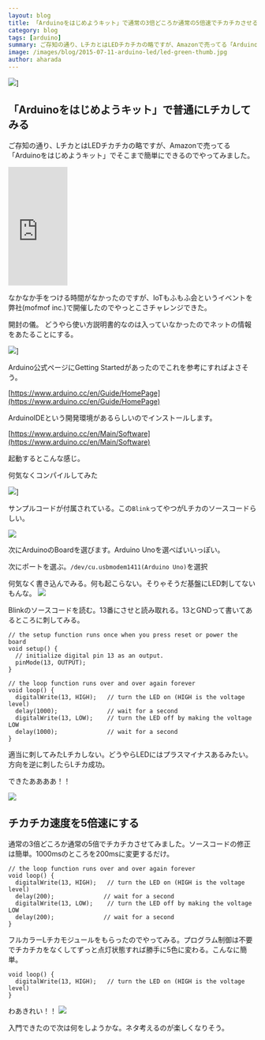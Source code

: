 ```yaml
---
layout: blog
title: 「Arduinoをはじめようキット」で通常の3倍どころか通常の5倍速でチカチカさせる
category: blog
tags: [arduino]  
summary: ご存知の通り、LチカとはLEDチカチカの略ですが、Amazonで売ってる「Arduinoをはじめようキット」でそこまで簡単にできるのでやってみました。
image: /images/blog/2015-07-11-arduino-led/led-green-thumb.jpg
author: aharada
---
```


![](../images/blog/2015-07-11-arduino-led/led-green.jpg)]

## 「Arduinoをはじめようキット」で普通にLチカしてみる

ご存知の通り、LチカとはLEDチカチカの略ですが、Amazonで売ってる「Arduinoをはじめようキット」でそこまで簡単にできるのでやってみました。

<iframe src="http://rcm-fe.amazon-adsystem.com/e/cm?lt1=_blank&bc1=FFFFFF&IS2=1&bg1=FFFFFF&fc1=000000&lc1=0 000FF&t=redhornet09-22&o=9&p=8&l=as1&m=amazon&f=ifr&ref=qf_sp_asin_til&asins=B0025Y6C5G" style="width:120px;height:240px;" scrolling="no" marginwidth="0" marginheight="0" frameborder="0"></iframe>

なかなか手をつける時間がなかったのですが、IoTもふもふ会というイベントを弊社(mofmof inc.)で開催したのでやっとこさチャレンジできた。

開封の儀。
どうやら使い方説明書的なのは入っていなかったのでネットの情報をあたることにする。

![](../images/blog/2015-07-11-arduino-led/open.jpg)]

Arduino公式ページにGetting Startedがあったのでこれを参考にすればよさそう。

[https://www.arduino.cc/en/Guide/HomePage](https://www.arduino.cc/en/Guide/HomePage)

ArduinoIDEという開発環境があるらしいのでインストールします。

[https://www.arduino.cc/en/Main/Software](https://www.arduino.cc/en/Main/Software)

起動するとこんな感じ。

何気なくコンパイルしてみた

![](../images/blog/2015-07-11-arduino-led/compile.png)]

サンプルコードが付属されている。この`Blink`ってやつがLチカのソースコードらしい。

![](../images/blog/2015-07-11-arduino-led/blink.png)

次にArduinoのBoardを選びます。Arduino Unoを選べばいいっぽい。

次にポートを選ぶ。`/dev/cu.usbmodem1411(Arduino Uno)`を選択

何気なく書き込んでみる。何も起こらない。そりゃそうだ基盤にLED刺してないもんな。
![](../images/blog/2015-07-11-arduino-led/write.png)

Blinkのソースコードを読む。13番にさせと読み取れる。13とGNDって書いてあるところに刺してみる。

```
// the setup function runs once when you press reset or power the board
void setup() {
  // initialize digital pin 13 as an output.
  pinMode(13, OUTPUT);
}

// the loop function runs over and over again forever
void loop() {
  digitalWrite(13, HIGH);   // turn the LED on (HIGH is the voltage level)
  delay(1000);              // wait for a second
  digitalWrite(13, LOW);    // turn the LED off by making the voltage LOW
  delay(1000);              // wait for a second
}
```

適当に刺してみたLチカしない。どうやらLEDにはプラスマイナスあるみたい。方向を逆に刺したらLチカ成功。

できたああああ！！

![](../images/blog/2015-07-11-arduino-led/success.jpg)


## チカチカ速度を5倍速にする

通常の3倍どころか通常の5倍でチカチカさせてみました。ソースコードの修正は簡単。1000msのところを200msに変更するだけ。

```
// the loop function runs over and over again forever
void loop() {
  digitalWrite(13, HIGH);   // turn the LED on (HIGH is the voltage level)
  delay(200);              // wait for a second
  digitalWrite(13, LOW);    // turn the LED off by making the voltage LOW
  delay(200);              // wait for a second
}
```

フルカラーLチカモジュールをもらったのでやってみる。プログラム制御は不要でチカチカをなくしてずっと点灯状態すれば勝手に5色に変わる。こんなに簡単。

```
void loop() {
  digitalWrite(13, HIGH);   // turn the LED on (HIGH is the voltage level)
}
```

わあきれい！！
![](../images/blog/2015-07-11-arduino-led/full-color.jpg)


入門できたので次は何をしようかな。ネタ考えるのが楽しくなりそう。

